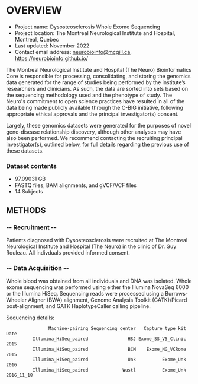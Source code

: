 # OVERVIEW

- Project name: Dysosteosclerosis Whole Exome Sequencing
- Project location: The Montreal Neurological Institute and Hospital, Montreal, Quebec
- Last updated: November 2022
- Contact email address: neurobioinfo@mcgill.ca, https://neurobioinfo.github.io/

The Montreal Neurological Institute and Hospital (The Neuro) Bioinformatics Core is responsible for processing, consolidating, and storing the genomics data generated for the range of studies being performed by the institute’s researchers and clinicians. As such, the data are sorted into sets based on the sequencing methodology used and the phenotype of study. The Neuro's commitment to open science practices have resulted in all of the data being made publicly available through the C-BIG initiative, following appropriate ethical approvals and the principal investigator(s) consent.

Largely, these genomics datasets were generated for the purposes of novel gene-disease relationship discovery, although other analyses may have also been performed. We recommend contacting the recruiting principal investigator(s), outlined below, for full details regarding the previous use of these datasets.

### Dataset contents
- 97.09031 GB
- FASTQ files, BAM alignments, and gVCF/VCF files
- 14 Subjects

## METHODS

### -- Recruitment --
Patients diagnosed with Dysosteosclerosis were recruited at The Montreal Neurological Institute and Hospital (The Neuro) in the clinic of Dr. Guy Rouleau. All indivduals provided informed consent.

### -- Data Acquisition --
Whole blood was obtained from all individuals and DNA was isolated. Whole exome sequencing was performed using either the Illumina NovaSeq 6000 or the Illumina HiSeq. Sequencing reads were processed using a Burrows-Wheeler Aligner (BWA) alignment, Genome Analysis Toolkit (GATK)/Picard post-alignment, and GATK HaplotypeCaller calling pipeline.

Sequencing details: 
 
                    Machine-pairing Sequencing_center   Capture_type_kit       Date
              Illumina_HiSeq_paired               HSJ Exome_SS_V5_Clinic       2015
              Illumina_HiSeq_paired               BCM    Exome_NG_VCRome       2015
              Illumina_HiSeq_paired               Unk          Exome_Unk       2016
              Illumina_HiSeq_paired             Wustl          Exome_Unk 2016_11_18
